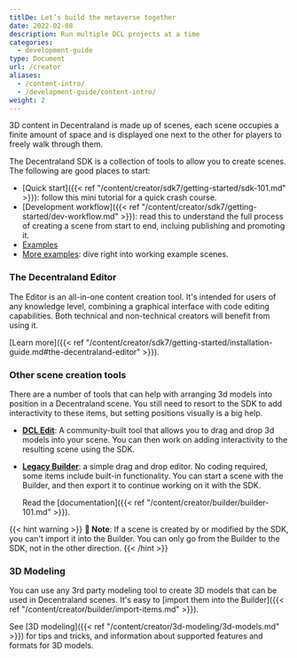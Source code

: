 ```yaml
---
titlDe: Let’s build the metaverse together
date: 2022-02-08
description: Run multiple DCL projects at a time
categories:
  - development-guide
type: Document
url: /creator
aliases:
  - /content-intro/
  - /development-guide/content-intro/
weight: 2
---
```


3D content in Decentraland is made up of scenes, each scene occupies a finite amount of space and is displayed one next to the other for players to freely walk through them.

The Decentraland SDK is a collection of tools to allow you to create scenes. The following are good places to start:

- [Quick start]({{< ref "/content/creator/sdk7/getting-started/sdk-101.md" >}}): follow this mini tutorial for a quick crash course.
- [Development workflow]({{< ref "/content/creator/sdk7/getting-started/dev-workflow.md" >}}): read this to understand the full process of creating a scene from start to end, incluing publishing and promoting it.
- [Examples](https://studios.decentraland.org/resources?sdk_version=SDK7)
- [More examples](https://github.com/decentraland-scenes/Awesome-Repository#examples): dive right into working example scenes.

### The Decentraland Editor

The Editor is an all-in-one content creation tool. It's intended for users of any knowledge level, combining a graphical interface with code editing capabilities. Both technical and non-technical creators will benefit from using it.

[Learn more]({{< ref "/content/creator/sdk7/getting-started/installation-guide.md#the-decentraland-editor" >}}).

### Other scene creation tools

There are a number of tools that can help with arranging 3d models into position in a Decentraland scene. You still need to resort to the SDK to add interactivity to these items, but setting positions visually is a big help.

- [**DCL Edit**](https://dcl-edit.com/): A community-built tool that allows you to drag and drop 3d models into your scene. You can then work on adding interactivity to the resulting scene using the SDK.
- [**Legacy Builder**](https://builder.decentraland.org): a simple drag and drop editor. No coding required, some items include built-in functionality. You can start a scene with the Builder, and then export it to continue working on it with the SDK.

  Read the [documentation]({{< ref "/content/creator/builder/builder-101.md" >}}).

{{< hint warning >}}
**📔 Note**: If a scene is created by or modified by the SDK, you can't import it into the Builder. You can only go from the Builder to the SDK, not in the other direction.
{{< /hint >}}

### 3D Modeling

You can use any 3rd party modeling tool to create 3D models that can be used in Decentraland scenes. It's easy to [import them into the Builder]({{< ref "/content/creator/builder/import-items.md" >}}).

See [3D modeling]({{< ref "/content/creator/3d-modeling/3d-models.md" >}}) for tips and tricks, and information about supported features and formats for 3D models.
